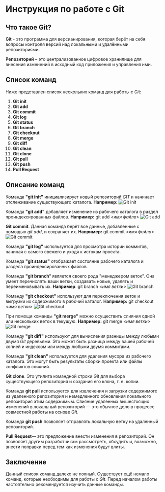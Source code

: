 # Инструкция по работе с Git
## Что такое Git?
**Git** - это программа для версианирования, которая берёт на себя вопросы контроля версий над локальными и удалёнными репозиториями.

__Репозиторий__ – это централизованное цифровое хранилище для внесения изменений в исходный код приложения и управления ими.

## Список команд
Ниже представлен список нескольких команд для работы с *Git*:
1. **Git init**
2. **Git add**
3. **Git commit**
4. **Git log**
5. **Git status**
6. **Git branch**
7. **Git checkout**
8. **Git merge**
9. **Git diff**
10. **Git clean**
11. **Git clone**
12. **Git pull**
13. **Git push**
14. **Pull Request**

## Описание команд
Команда **"git init"** инициализирует новый репозиторий *GIT* и начинает отслеживание существующего каталога. **Например**:
![Git init](GitInit.jpg)

Команда **"git add"** добавляет изменение из рабочего каталога в раздел проиндексированных файлов. **Например:** git add *<имя файла>*
![Git add](GitAdd.png)

**Git commit**. Данная команда берёт все данные, добавленные с помощью *git add*, и сохраняет их. **Например:** git commit *<имя файла>*
![Git commit](GitCommit.jpg)

Команда **"git log"** используется для просмотра истории коммитов, начиная с самого свежего и уходя к истокам проекта. 

Команда **"git status"** отображает состояние рабочего каталога и раздела проиндексированных файлов. 

Команда **"git branch"** является своего рода "менеджером веток". Она умеет перечислять ваши ветки, создавать новые, удалять и переименовывать их. **Например**: git branch *<имя ветки>*
![Git branch](GitBranch.jpg)

Команду **"git checkout"** используют для переключения веток и выгрузки их содержимого в рабочий каталог. **Например:** git checkout *<имя ветки>*
![Git checkout](GitCheckout.png)

При помощи команды **"git merge"** можно осуществить слияния одной или нескольких веток в текущую. **Например:** git merge *<имя ветки>*
![Git merge](GitMerge.png)

Команду **"git diff"** используют для вычисления разницы между любыми двумя _Git_ деревьями. Это может быть разница между вашей рабочей копией и индексом или между любыми двумя коммитами.

Команда **"git clean"** используется для удаления мусора из рабочего каталога. Это могут быть результаты сборки проекта или файлы конфликтов слияний.

**Git clone**. Это утилита командной строки Git для выбора существующего репозитория и создания его клона, т. е. копии.

Команда __git pull__ используется для извлечения и загрузки содержимого из удаленного репозитория и немедленного обновления локального репозитория этим содержимым. Слияние удаленных вышестоящих изменений в локальный репозиторий — это обычное дело в процессе совместной работы на основе _Git_.

Команда **git push** позволяет отправлять локальную ветку на удаленный репозиторий.

__Pull Request__— это предложение внести изменения в репозиторий. Он позволяет другим разработчикам рассмотреть, обсудить и, возможно, внести поправки перед тем как изменения будут влиты.

## Заключение
Данный список команд далеко не полный. Существует ещё немало команд, которые необходимы для работы с *Git*. Перед началом работы настоятельно рекомендуется изучить данные команды.